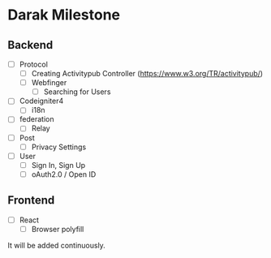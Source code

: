 # Darak Milestone
## Backend
- [ ] Protocol
  - [ ] Creating Activitypub Controller (https://www.w3.org/TR/activitypub/)
  - [ ] Webfinger
    - [ ] Searching for Users 
- [ ] Codeigniter4
  - [ ] i18n
- [ ] federation
  - [ ] Relay
- [ ] Post
  - [ ] Privacy Settings
- [ ] User
  - [ ] Sign In, Sign Up
  - [ ] oAuth2.0 / Open ID

## Frontend
- [ ] React
  - [ ] Browser polyfill

It will be added continuously.
